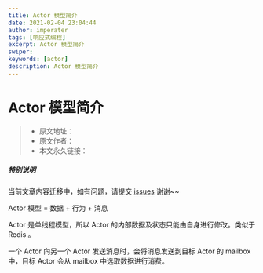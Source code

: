 ```yaml
---
title: Actor 模型简介
date: 2021-02-04 23:04:44
author: imperater
tags: [响应式编程]
excerpt: Actor 模型简介
swiper:
keywords: [actor]
description: Actor 模型简介
---
```


# Actor 模型简介

> * 原文地址：[]()
> * 原文作者：[]()
> * 本文永久链接：[]()

##### **特别说明**

当前文章内容迁移中，如有问题，请提交 [issues](https://github.com/Starrier/starrier.github.io/issues) 谢谢~~


Actor 模型 = 数据 + 行为 + 消息

Actor 是单线程模型，所以 Actor 的内部数据及状态只能由自身进行修改。类似于 Redis 。

一个 Actor 向另一个 Actor 发送消息时，会将消息发送到目标 Actor 的 mailbox 中，目标 Actor 会从 mailbox 中选取数据进行消费。
